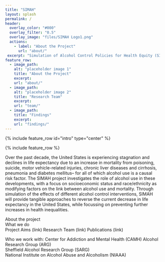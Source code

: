```yaml
---
title: "SIMAH"
layout: splash
permalink: /
header:
  overlay_color: "#000"
  overlay_filter: "0.5"
  overlay_image: "files/SIMAH Logo1.png"
  actions:
    - label: "About the Project"
      url: "about/"
 excerpt: "Simulation of Alcohol Control Policies for Health Equity (SIMAH). A  major alcohol policy modeling project funded by the US National Institute on Alcohol Abuse and Alcoholism (NIAAA)."
feature_row:
  - image_path: 
    alt: "placeholder image 1"
    title: "About the Project"
    excerpt: 
    url: "about/"
  - image_path: 
    alt: "placeholder image 2"
    title: "Research Team"
    excerpt: 
    url: "team/"
  - image_path: 
    title: "Findings"
    excerpt: 
    url: "findings/"
---
```


{% include feature_row id="intro" type="center" %}

{% include feature_row %}


Over the past decade, the United States is experiencing stagnation and declines in life expectancy due to an increase in mortality from poisoning, suicide, motor vehicle-related injuries, chronic liver diseases and cirrhosis, pneumonia and diabetes mellitus– for all of which alcohol use is a causal risk factor. The SIMAH project investigates the role of alcohol use in these developments, with a focus on socioeconomic status and race/ethnicity as modifying factors on the link between alcohol use and mortality. Through simulation of the effects of different alcohol control interventions, SIMAH will provide tangible approaches to reverse the current decrease in life expectancy in the United States, while focussing on preventing further increases in health inequalities.

About the project <br>
What we do <br>
Project Aims (link)
Research Team (link)
Publications (link)

Who we work with:
Center for Addiction and Mental Health (CAMH) 
Alcohol Research Group (ARG)  
Sheffield Alcohol Research Group (SARG)  
National Institute on Alcohol Abuse and Alcoholism (NIAAA)  


